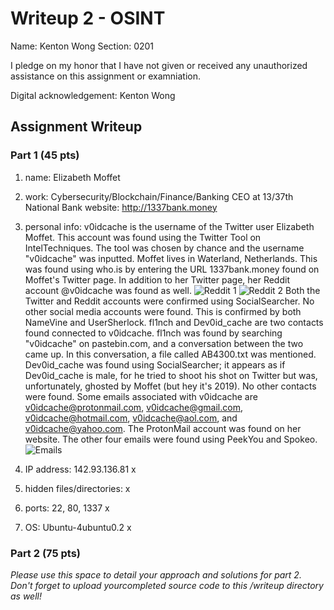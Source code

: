 # Writeup 2 - OSINT

Name: Kenton Wong
Section: 0201

I pledge on my honor that I have not given or received any unauthorized assistance on this assignment or examniation.

Digital acknowledgement: Kenton Wong

## Assignment Writeup

### Part 1 (45 pts)

1. name: Elizabeth Moffet

2. work: Cybersecurity/Blockchain/Finance/Banking CEO at 13/37th National Bank
website: http://1337bank.money

3. personal info:
v0idcache is the username of the Twitter user Elizabeth Moffet. This account was found using the Twitter Tool on IntelTechniques. The tool was chosen by chance and the username "v0idcache" was inputted. Moffet lives in Waterland, Netherlands. This was found using who.is by entering the URL 1337bank.money found on Moffet's Twitter page. In addition to her Twitter page, her Reddit account @v0idcache was found as well.
![Reddit 1](https://github.com/kdubbs0/389Rspring19/tree/master/assignments/2_OSINT/writeup/pics/reddit.png) ![Reddit 2](https://github.com/kdubbs0/389Rspring19/tree/master/assignments/2_OSINT/writeup/pics/reddit2.png)
Both the Twitter and Reddit accounts were confirmed using SocialSearcher. No other social media accounts were found. This is confirmed by both NameVine and UserSherlock.
fl1nch and Dev0id_cache are two contacts found connected to v0idcache. fl1nch was found by searching "v0idcache" on pastebin.com, and a conversation between the two came up. In this conversation, a file called AB4300.txt was mentioned. Dev0id_cache was found using SocialSearcher; it appears as if Dev0id_cache is male, for he tried to shoot his shot on Twitter but was, unfortunately, ghosted by Moffet (but hey it's 2019). No other contacts were found.
Some emails associated with v0idcache are v0idcache@protonmail.com, v0idcache@gmail.com, v0idcache@hotmail.com, v0idcache@aol.com, and v0idcache@yahoo.com. The ProtonMail account was found on her website. The other four emails were found using PeekYou and Spokeo.
![Emails](https://github.com/kdubbs0/389Rspring19/tree/master/assignments/2_OSINT/writeup/pics/emails.png)

4. IP address: 142.93.136.81
x

5. hidden files/directories:
x

6. ports: 22, 80, 1337
x

7. OS: Ubuntu-4ubuntu0.2
x

### Part 2 (75 pts)

*Please use this space to detail your approach and solutions for part 2. Don't forget to upload yourcompleted source code to this /writeup directory as well!*
